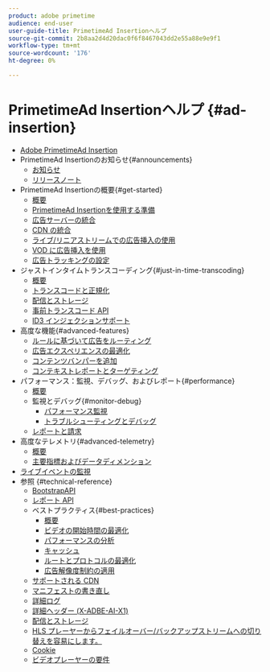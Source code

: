 ```yaml
---
product: adobe primetime
audience: end-user
user-guide-title: PrimetimeAd Insertionヘルプ
source-git-commit: 2b8aa2d4d20dac0f6f8467043dd2e55a88e9e9f1
workflow-type: tm+mt
source-wordcount: '176'
ht-degree: 0%

---
```



# PrimetimeAd Insertionヘルプ {#ad-insertion}

+ [Adobe PrimetimeAd Insertion](home.md)
+ PrimetimeAd Insertionのお知らせ{#announcements}
   + [お知らせ](announcements/overview.md)
   + [リリースノート](https://experienceleague.adobe.com/docs/primetime/release-notes/ptai/ptai-22x-release-notes.html)
+ PrimetimeAd Insertionの概要{#get-started}
   + [概要](getting-started/get-started-overview.md)
   + [PrimetimeAd Insertionを使用する準備](getting-started/setup-ptai.md)
   + [広告サーバーの統合](getting-started/integrate-ad-server.md)
   + [CDN の統合](getting-started/integrate-cdn.md)
   + [ライブ/リニアストリームでの広告挿入の使用](getting-started/ad-insertion-live-linear-stream.md)
   + [VOD に広告挿入を使用](getting-started/ad-insertion-vod.md)
   + [広告トラッキングの設定](getting-started/set-up-ad-tracking.md)
+ ジャストインタイムトランスコーディング{#just-in-time-transcoding}
   + [概要](just-in-time-transcoding/jit-transcoding-overview.md)
   + [トランスコードと正規化](just-in-time-transcoding/transcoding-and-normalization.md)
   + [配信とストレージ](https://experienceleague.adobe.com/docs/primetime/ad-insertion/technical-reference/delivery-and-storage.html)
   + [事前トランスコード API](just-in-time-transcoding/pre-transcoding-api.md)
   + [ID3 インジェクションサポート](just-in-time-transcoding/id3-injection-support.md)
+ 高度な機能{#advanced-features}
   + [ルールに基づいて広告をルーティング](advanced-features/route-ads-based-on-rules.md)
   + [広告エクスペリエンスの最適化](advanced-features/optimize-ad-experiences.md)
   + [コンテンツバンパーを追加](advanced-features/add-content-bumpers.md)
   + [コンテキストレポートとターゲティング](advanced-features/contextual-reporting-and-targeting.md)
+ パフォーマンス：監視、デバッグ、およびレポート{#performance}
   + [概要](performance-monitoring-debugging-reporting/performance-overview.md)
   + 監視とデバッグ{#monitor-debug}
      + [パフォーマンス監視](performance-monitoring-debugging-reporting/performance-monitoring.md)
      + [トラブルシューティングとデバッグ](performance-monitoring-debugging-reporting/troubleshoot-and-debug.md)
   + [レポートと請求](performance-monitoring-debugging-reporting/reporting-and-billing.md)
+ 高度なテレメトリ{#advanced-telemetry}
   + [概要](advanced-telemetry/advanced-telemetry-overview.md)
   + [主要指標およびデータディメンション](advanced-telemetry/key-metrics.md)
+ [ライブイベントの監視](live-event-monitoring.md)
+ 参照 {#technical-reference}
   + [BootstrapAPI](technical-reference/bootstrap-api.md)
   + [レポート API](technical-reference/report-api.md)
   + ベストプラクティス{#best-practices}
      + [概要](best-practices/best-practices-overview.md)
      + [ビデオの開始時間の最適化](best-practices/optimize-video-startup-time.md)
      + [パフォーマンスの分析](best-practices/analyze-performance.md)
      + [キャッシュ](best-practices/caching.md)
      + [ルートとプロトコルの最適化](best-practices/optimize-routes-protocols.md)
      + [広告解像度制約の適用](best-practices/apply-ad-resolution-constraints.md)
   + [サポートされる CDN](technical-reference/supported-cdns.md)
   + [マニフェストの書き直し](technical-reference/manifest-rewriting.md)
   + [詳細ログ](performance-monitoring-debugging-reporting/verbose-logging.md)
   + [詳細ヘッダー (X-ADBE-AI-X1)](performance-monitoring-debugging-reporting/debugging-headers.md)
   + [配信とストレージ](/help/primetime-ad-insertion/just-in-time-transcoding/delivery-and-storage.md)
   + [HLS プレーヤーからフェイルオーバー/バックアップストリームへの切り替えを容易にします。](technical-reference/hls-switching-to-failover.md)
   + [Cookie](technical-reference/cookies.md)
   + [ビデオプレーヤーの要件](technical-reference/video-player-requirements.md)